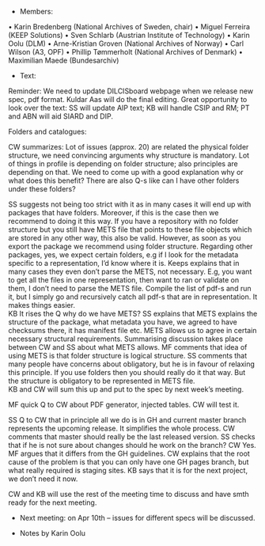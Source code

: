 - Members: 

•	Karin Bredenberg (National Archives of Sweden, chair)
•	Miguel Ferreira (KEEP Solutions)
•	Sven Schlarb (Austrian Institute of Technology)
•	Karin Oolu (DLM)
•	Arne-Kristian Groven (National Archives of Norway)
•	Carl Wilson (A3, OPF) 
•	Phillip Tømmerholt (National Archives of Denmark)
•	Maximilian Maede (Bundesarchiv)

- Text:

Reminder: We need to update DILCISboard webpage when we release new spec, pdf format.  Kuldar Aas will do the final editing. Great opportunity to look over the text: SS will update AIP text; KB will handle CSIP and RM; PT and ABN will aid SIARD and DIP.  

Folders and catalogues: 

CW summarizes: Lot of issues (approx. 20) are related the physical folder structure, we need convincing arguments why structure is mandatory. Lot of things in profile is depending on folder structure; also principles are depending on that. We need to come up with a good explanation why or what does this benefit? There are also Q-s like can I have other folders under these folders? 

SS suggests not being too strict with it as in many cases it will end up with packages that have folders. Moreover, if this is the case then we recommend to doing it this way. If you have a repository with no folder structure but you still have METS file that points to these file objects which are stored in any other way, this also be valid. However, as soon as you export the package we recommend using folder structure. Regarding other packages, yes, we expect certain folders, e.g if I look for the metadata specific to a representation, I’d know where it is. Keeps explains that in many cases they even don’t parse the METS, not necessary. E.g, you want to get all the files in one representation, then want to ran or validate on them, I don’t need to parse the METS file. Compile the list of pdf-s and run it, but I simply go and recursively catch all pdf-s that are in representation. It makes things easier.  
KB It rises the Q why do we have METS? SS explains that METS explains the structure of the package, what metadata you have, we agreed to have checksums there, it has manifest file etc. METS allows us to agree in certain necessary structural requirements. Summarising discussion takes place between CW and SS about what METS allows. 
MF comments that idea of using METS is that folder structure is logical structure.
SS comments that many people have concerns about obligatory, but he is in favour of relaxing this principle. If you use folders then you should really do it that way. But the structure is obligatory to be represented in METS file.  
KB and CW will sum this up and put to the spec by next week’s meeting. 

MF quick Q to CW about PDF generator, injected tables. CW will test it. 

SS Q to CW that in principle all we do is in GH and current master branch represents the upcoming release. It simplifies the whole process. CW comments that master should really be the last released version. SS checks that if he is not sure about changes should he work on the branch? CW Yes. MF argues that it differs from the GH guidelines. CW explains that the root cause of the problem is that you can only have one GH pages branch, but what really required is staging sites. KB says that it is for the next project, we don’t need it now. 

CW and KB will use the rest of the meeting time to discuss and have smth ready for the next meeting.

- Next meeting: on Apr 10th – issues for different specs will be discussed. 

- Notes by Karin Oolu

